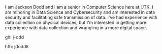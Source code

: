 I am Jackson Dodd and I am a senior in Computer Science here at UTK. I am minoring in Data Science and Cybersecurity and am interested in data security and facilitating safe transmission of data. I've had experience with data collection on physical devices, but I'm interested in getting more experience with data collection and wrangling in a more digital space. 

gh: j-ddd

hfh: jdodd8

